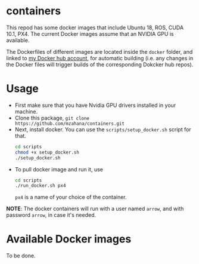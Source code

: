 # containers
This repod has some docker images that include Ubuntu 18, ROS, CUDA 10.1, PX4. The current Docker images assume that an NVIDIA GPU is available.

The Dockerfiles of different images are located inside the `docker` folder, and linked to [my Docker hub account](https://hub.docker.com/u/mzahana), for automatic building (i.e. any changes in the Docker files will trigger builds of the corresponding Dokcker hub repos).

# Usage
* First make sure that you have Nvidia GPU drivers installed in your machine.
* Clone this package, `git clone https://github.com/mzahana/containers.git`
* Next, install docker. You can use the `scripts/setup_docker.sh` script for that.
  ```bash
  cd scripts
  chmod +x setup_docker.sh
  ./setup_docker.sh
  ```
* To pull docker image and run it, use
  ```sh
  cd scripts
  ./run_docker.sh px4
  ```
  `px4` is a name of your choice of the container.

**NOTE**: The docker containers will run with a user named `arrow`, and with password `arrow`, in case it's needed.

# Available Docker images
To be done.